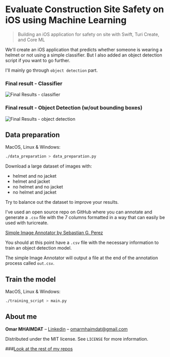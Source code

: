 # Evaluate Construction Site Safety on iOS using Machine Learning
> Building an iOS application for safety on site with Swift, Turi Create, and Core ML

We'll create an iOS application that predicts whether someone is wearing a helmet or not using a simple classifier. But I also added an object detection script if you want to go further.

I'll mainly go through `object detection` part.

### Final result - Classifier
![Final Results - classifier](classifier.png)

### Final result - Object Detection (w/out bounding boxes)
![Final Results - object detection](object-detection.png)

## Data preparation

MacOS, Linux & Windows:

```sh
./data_preparation > data_preparation.py
```

Download a large dataset of images with:

* helmet and no jacket
* helmet and jacket
* no helmet and no jacket
* no helmet and jacket

Try to balance out the dataset to improve your results.

I've used an open source repo on GitHub where you can annotate and generate a `.csv` file with the 7 columns formatted in a way that can easily be used with turicreate.

[Simple Image Annotator by Sebastian G. Perez ](https://github.com/sgp715/simple_image_annotator)

You should at this point have a `.csv` file with the necessary information to train an object detection model.

The simple Image Annotator will output a file at the end of the annotation process called `out.csv`.


## Train the model

MacOS, Linux & Windows:

```sh
./training_script > main.py
```

## About me

**Omar MHAIMDAT** – [Linkedin](https://www.linkedin.com/in/omarmhaimdat/) – omarmhaimdat@gmail.com

Distributed under the MIT license. See ``LICENSE`` for more information.

###[Look at the rest of my repos](https://github.com/omarmhaimdat/)
